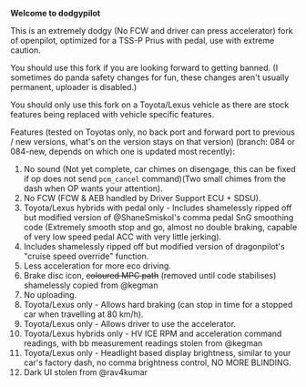 **Welcome to dodgypilot**

This is an extremely dodgy (No FCW and driver can press accelerator) fork of openpilot, optimized for a TSS-P Prius with pedal, use with extreme caution.

You should use this fork if you are looking forward to getting banned. (I sometimes do panda safety changes for fun, these changes aren't usually permanent, uploader is disabled.)

You should only use this fork on a Toyota/Lexus vehicle as there are stock features being replaced with vehicle specific features.

Features (tested on Toyotas only, no back port and forward port to previous / new versions, what's on the version stays on that version) (branch: 084 or 084-new, depends on which one is updated most recently):
1. No sound (Not yet complete, car chimes on disengage, this can be fixed if op does not send `pcm_cancel` command)(Two small chimes from the dash when OP wants your attention).
2. No FCW (FCW & AEB handled by Driver Support ECU + SDSU).
3. Toyota/Lexus hybrids with pedal only - Includes shamelessly ripped off but modified version of @ShaneSmiskol's comma pedal SnG smoothing code (Extremely smooth stop and go, almost no double braking, capable of very low speed pedal ACC with very little jerking).
4. Includes shamelessly ripped off but modified version of dragonpilot's "cruise speed override" function.
5. Less acceleration for more eco driving.
6. Brake disc icon, ~~coloured MPC path~~ (removed until code stabilises) shamelessly copied from @kegman
7. No uploading.
8. Toyota/Lexus only - Allows hard braking (can stop in time for a stopped car when travelling at 80 km/h).
9. Toyota/Lexus only - Allows driver to use the accelerator.
10. Toyota/Lexus hybrids only - HV ICE RPM and acceleration command readings, with bb measurement readings stolen from @kegman
11. Toyota/Lexus only - Headlight based display brightness, similar to your car's factory dash, no comma brightness control, NO MORE BLINDING.
12. Dark UI stolen from @rav4kumar

